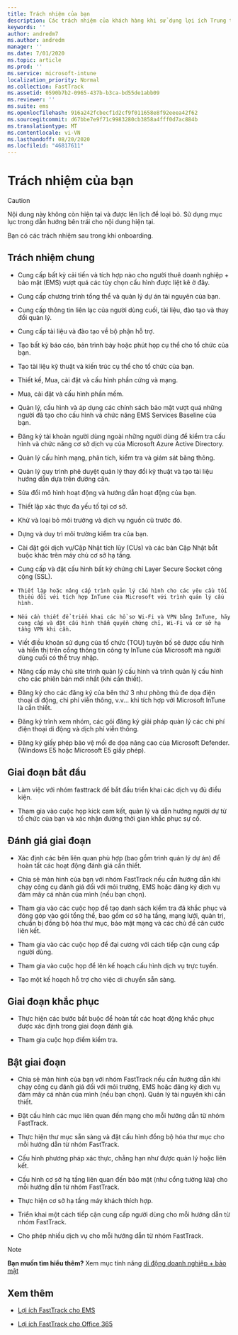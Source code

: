 ```yaml
---
title: Trách nhiệm của bạn
description: Các trách nhiệm của khách hàng khi sử dụng lợi ích Trung tâm FastTrack
keywords: ''
author: andredm7
ms.author: andredm
manager: ''
ms.date: 7/01/2020
ms.topic: article
ms.prod: ''
ms.service: microsoft-intune
localization_priority: Normal
ms.collection: FastTrack
ms.assetid: 0590b7b2-0965-437b-b3ca-bd55de1abb09
ms.reviewer: ''
ms.suite: ems
ms.openlocfilehash: 916a242fcbecf1d2cf9f011658e8f92eeea42f62
ms.sourcegitcommit: d67bbe7e9f71c9983280cb3858a4fff0d7ac884b
ms.translationtype: MT
ms.contentlocale: vi-VN
ms.lasthandoff: 08/20/2020
ms.locfileid: "46817611"
---
```

# <a name="your-responsibilities"></a>Trách nhiệm của bạn

> [!CAUTION]
> Nội dung này không còn hiện tại và được lên lịch để loại bỏ. Sử dụng mục lục trong dẫn hướng bên trái cho nội dung hiện tại.

Bạn có các trách nhiệm sau trong khi onboarding.

## <a name="general-responsibilities"></a>Trách nhiệm chung

-   Cung cấp bất kỳ cải tiến và tích hợp nào cho người thuê doanh nghiệp + bảo mật (EMS) vượt quá các tùy chọn cấu hình được liệt kê ở đây.

-   Cung cấp chương trình tổng thể và quản lý dự án tài nguyên của bạn.

-   Cung cấp thông tin liên lạc của người dùng cuối, tài liệu, đào tạo và thay đổi quản lý.

-   Cung cấp tài liệu và đào tạo về bộ phận hỗ trợ.

-   Tạo bất kỳ báo cáo, bản trình bày hoặc phút họp cụ thể cho tổ chức của bạn.

-   Tạo tài liệu kỹ thuật và kiến trúc cụ thể cho tổ chức của bạn.

-   Thiết kế, Mua, cài đặt và cấu hình phần cứng và mạng.

-   Mua, cài đặt và cấu hình phần mềm.

-   Quản lý, cấu hình và áp dụng các chính sách bảo mật vượt quá những người đã tạo cho cấu hình và chức năng EMS Services Baseline của bạn.

-   Đăng ký tài khoản người dùng ngoài những người dùng để kiểm tra cấu hình và chức năng cơ sở dịch vụ của Microsoft Azure Active Directory.

-   Quản lý cấu hình mạng, phân tích, kiểm tra và giám sát băng thông.

-   Quản lý quy trình phê duyệt quản lý thay đổi kỹ thuật và tạo tài liệu hướng dẫn dựa trên đường căn.

-   Sửa đổi mô hình hoạt động và hướng dẫn hoạt động của bạn.

-   Thiết lập xác thực đa yếu tố tại cơ sở.

-   Khử và loại bỏ môi trường và dịch vụ nguồn cũ trước đó.

-   Dựng và duy trì môi trường kiểm tra của bạn.

-   Cài đặt gói dịch vụ/Cập Nhật tích lũy (CUs) và các bản Cập Nhật bắt buộc khác trên máy chủ cơ sở hạ tầng.

-   Cung cấp và đặt cấu hình bất kỳ chứng chỉ Layer Secure Socket công cộng (SSL).

-     Thiết lập hoặc nâng cấp trình quản lý cấu hình cho các yêu cầu tối thiểu đối với tích hợp InTune của Microsoft với trình quản lý cấu hình.

-     Nếu cần thiết để triển khai các hồ sơ Wi-Fi và VPN bằng InTune, hãy cung cấp và đặt cấu hình thẩm quyền chứng chỉ, Wi-Fi và cơ sở hạ tầng VPN khi cần.

-   Viết điều khoản sử dụng của tổ chức (TOU) tuyên bố sẽ được cấu hình và hiển thị trên cổng thông tin công ty InTune của Microsoft mà người dùng cuối có thể truy nhập.

-   Nâng cấp máy chủ site trình quản lý cấu hình và trình quản lý cấu hình cho các phiên bản mới nhất (khi cần thiết).

-   Đăng ký cho các đăng ký của bên thứ 3 như phòng thủ đe dọa điện thoại di động, chi phí viễn thông, v.v... khi tích hợp với Microsoft InTune là cần thiết.

-   Đăng ký trình xem nhóm, các gói đăng ký giải pháp quản lý các chi phí điện thoại di động và dịch phí viễn thông.

-   Đăng ký giấy phép bảo vệ mối đe dọa nâng cao của Microsoft Defender. (Windows E5 hoặc Microsoft E5 giấy phép).

## <a name="initiate-phase"></a>Giai đoạn bắt đầu

-   Làm việc với nhóm fasttrack để bắt đầu triển khai các dịch vụ đủ điều kiện.

-   Tham gia vào cuộc họp kick cam kết, quản lý và dẫn hướng người dự từ tổ chức của bạn và xác nhận đường thời gian khắc phục sự cố.

## <a name="assess-phase"></a>Đánh giá giai đoạn

-   Xác định các bên liên quan phù hợp (bao gồm trình quản lý dự án) để hoàn tất các hoạt động đánh giá cần thiết.

-   Chia sẻ màn hình của bạn với nhóm FastTrack nếu cần hướng dẫn khi chạy công cụ đánh giá đối với môi trường, EMS hoặc đăng ký dịch vụ đám mây cá nhân của mình (nếu bạn chọn).

-   Tham gia vào các cuộc họp để tạo danh sách kiểm tra đã khắc phục và đóng góp vào gói tổng thể, bao gồm cơ sở hạ tầng, mạng lưới, quản trị, chuẩn bị đồng bộ hóa thư mục, bảo mật mạng và các chủ đề căn cước liên kết.

-   Tham gia vào các cuộc họp để đại cương với cách tiếp cận cung cấp người dùng.

-   Tham gia vào cuộc họp để lên kế hoạch cấu hình dịch vụ trực tuyến.

-   Tạo một kế hoạch hỗ trợ cho việc di chuyển sẵn sàng.

## <a name="remediate-phase"></a>Giai đoạn khắc phục

-   Thực hiện các bước bắt buộc để hoàn tất các hoạt động khắc phục được xác định trong giai đoạn đánh giá.

-   Tham gia cuộc họp điểm kiểm tra.

## <a name="enable-phase"></a>Bật giai đoạn

-   Chia sẻ màn hình của bạn với nhóm FastTrack nếu cần hướng dẫn khi chạy công cụ đánh giá đối với môi trường, EMS hoặc đăng ký dịch vụ đám mây cá nhân của mình (nếu bạn chọn). Quản lý tài nguyên khi cần thiết.

-   Đặt cấu hình các mục liên quan đến mạng cho mỗi hướng dẫn từ nhóm FastTrack.

-   Thực hiện thư mục sẵn sàng và đặt cấu hình đồng bộ hóa thư mục cho mỗi hướng dẫn từ nhóm FastTrack.

-   Cấu hình phương pháp xác thực, chẳng hạn như được quản lý hoặc liên kết. 

-   Cấu hình cơ sở hạ tầng liên quan đến bảo mật (như cổng tường lửa) cho mỗi hướng dẫn từ nhóm FastTrack.

-   Thực hiện cơ sở hạ tầng máy khách thích hợp.

-   Triển khai một cách tiếp cận cung cấp người dùng cho mỗi hướng dẫn từ nhóm FastTrack.

-   Cho phép nhiều dịch vụ cho mỗi hướng dẫn từ nhóm FastTrack.

> [!NOTE]
> **Bạn muốn tìm hiểu thêm?** Xem mục tính năng [di động doanh nghiệp + bảo mật](https://www.microsoft.com/cloud-platform/enterprise-mobility)

## <a name="see-also"></a>Xem thêm

- [Lợi ích FastTrack cho EMS](EMS-fasttrack-benefit-for-EMS.md)

- [Lợi ích FastTrack cho Office 365](O365-fasttrack-benefit-for-office-365.md)

